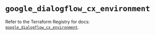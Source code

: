 # `google_dialogflow_cx_environment`

Refer to the Terraform Registry for docs: [`google_dialogflow_cx_environment`](https://registry.terraform.io/providers/hashicorp/google-beta/6.10.0/docs/resources/google_dialogflow_cx_environment).

